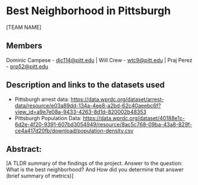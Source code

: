 # Best Neighborhood in Pittsburgh
[TEAM NAME]
## Members
Dominic Campese - djc114@pitt.edu | Will Crew - wtc9@pitt.edu | Praj Perez - prp52@pitt.edu
## Description and links to the datasets used
* Pittsburgh arrest data: https://data.wprdc.org/dataset/arrest-data/resource/e03a89dd-134a-4ee8-a2bd-62c40aeebc6f?view_id=a9e7e08a-9433-4263-8d1d-820002b48353
* Pittsburgh Population Data: https://data.wprdc.org/dataset/40188e1c-6d2e-4f20-9391-607bd3054949/resource/8ac5c768-09ba-43a8-829f-ce4a417d20fb/download/population-density.csv
## Abstract: 
[A TLDR summary of the findings of the project. Answer to the question: What is the best neighborhood? And How did you determine that answer (brief summary of metrics)]
